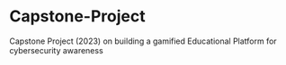 # Capstone-Project
Capstone Project (2023) on building a gamified Educational Platform for cybersecurity awareness 
